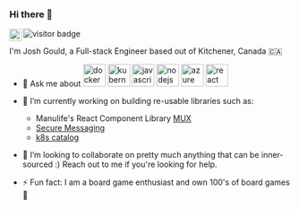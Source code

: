 ### Hi there 👋

<a href="https://www.linkedin.com/in/josh-gould-63577064/">
  <img align="left" alt="Josh's LinkedIn Profile" width="22px" src="https://www.vectorlogo.zone/logos/linkedin/linkedin-icon.svg" />
</a>
<a>
<img src="https://visitor-badge.glitch.me/badge?page_id=github.com/josh-gould-manulife" alt="visitor badge"/>

<br />

I'm Josh Gould, a Full-stack Engineer based out of Kitchener, Canada 🇨🇦

- 💬 Ask me about <img src="https://www.vectorlogo.zone/logos/docker/docker-icon.svg" alt="docker" width="40" height="40"/> <img src="https://www.vectorlogo.zone/logos/kubernetes/kubernetes-icon.svg" alt="kubernetes" width="40" height="40"/> <img src="https://www.vectorlogo.zone/logos/javascript/javascript-icon.svg" alt="javascript" width="40" height="40"/> <img src="https://www.vectorlogo.zone/logos/nodejs/nodejs-icon.svg" alt="nodejs" width="40" height="40"/> <img src="https://www.vectorlogo.zone/logos/microsoft_azure/microsoft_azure-icon.svg" alt="azure" width="40" height="40"/> <img src="https://www.vectorlogo.zone/logos/reactjs/reactjs-icon.svg" alt="react" width="40" height="40"/>

- 🔭 I’m currently working on building re-usable libraries such as:
    - Manulife's React Component Library [MUX](https://github.com/manulife-innersource/mux-core)
    - [Secure Messaging](https://github.com/manulife-innersource/secure-messaging)
    - [k8s catalog](https://github.com/manulife-innersource/k8s-catalog)

- 👯 I’m looking to collaborate on pretty much anything that can be inner-sourced :) Reach out to me if you're looking for help.

- ⚡ Fun fact: I am a board game enthusiast and own 100's of board games :game_die:

